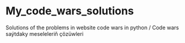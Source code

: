 # My_code_wars_solutions
Solutions of the problems in website code wars in python / Code wars saýtdaky meseleleriň çözüwleri 
